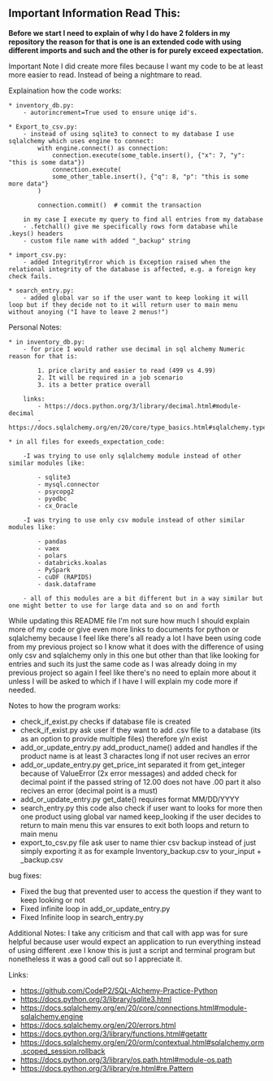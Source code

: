 ## Important Information Read This:

**Before we start I need to explain of why I do have 2 folders in my repository the reason for that is one is an extended code with using different imports and such and the other is for purely exceed expectation.**

Important Note I did create more files because I want my code to be at least more easier to read.
Instead of being a nightmare to read.

Explaination how the code works:
    
    * inventory_db.py:
        - autorincrement=True used to ensure uniqe id's.
    
    * Export_to_csv.py:
        - instead of using sqlite3 to connect to my database I use sqlalchemy which uses engine to connect: 
            with engine.connect() as connection:
                connection.execute(some_table.insert(), {"x": 7, "y": "this is some data"})
                connection.execute(
                some_other_table.insert(), {"q": 8, "p": "this is some more data"}
            )

            connection.commit()  # commit the transaction
        
        in my case I execute my query to find all entries from my database
        - .fetchall() give me specifically rows form database while .keys() headers
        - custom file name with added "_backup" string
    
    * import_csv.py:
        - added IntegrityError which is Exception raised when the relational integrity of the database is affected, e.g. a foreign key check fails.
    
    * search_entry.py:
        - added global var so if the user want to keep looking it will loop but if they decide not to it will return user to main menu without anoying ("I have to leave 2 menus!")


Personal Notes:

    * in inventory_db.py:
        - for price I would rather use decimal in sql alchemy Numeric reason for that is:
            
            1. price clarity and easier to read (499 vs 4.99)
            2. It will be required in a job scenario
            3. its a better pratice overall

        links: 
            - https://docs.python.org/3/library/decimal.html#module-decimal
            - https://docs.sqlalchemy.org/en/20/core/type_basics.html#sqlalchemy.types.Numeric

    * in all files for exeeds_expectation_code:
        
        -I was trying to use only sqlalchemy module instead of other similar modules like:
            
            - sqlite3
            - mysql.connector
            - psycopg2
            - pyodbc
            - cx_Oracle

        -I was trying to use only csv module instead of other similar modules like:

            - pandas
            - vaex
            - polars
            - databricks.koalas
            - PySpark
            - cuDF (RAPIDS)
            - dask.dataframe

        - all of this modules are a bit different but in a way similar but one might better to use for large data and so on and forth


While updating this README file I'm not sure how much I should explain more of my code or give even more links to documents for python or sqlalchemy because I feel like there's all ready a lot I have been using code from my previous project so I know what it does with the difference of using only csv and sqlalchemy only in this one but other than that like looking for entries and such its just the same code as I was already doing in my previous project so again I feel like there's no need to eplain more about it unless I will be asked to which if I have I will explain my code more if needed.


Notes to how the program works:
- check_if_exist.py checks if database file is created
- check_if_exist.py ask user if they want to add .csv file to a database (its as an option to provide multiple files) therefore y/n exist
- add_or_update_entry.py add_product_name() added and handles if the product name is at least 3 charactes long if not user recives an error
- add_or_update_entry.py get_price_int separated it from get_integer because of ValueError (2x error messages) and added check for decimal point if the passed string of 12.00 does not have .00 part it also recives an error (decimal point is a must)
- add_or_update_entry.py get_date() requires format  MM/DD/YYYY
- search_entry.py this code also check if user want to looks for more then one product using global var named keep_looking if the user decides to return to main menu this var ensures to exit both loops and return to main menu
- export_to_csv.py file ask user to name thier csv backup instead of just simply exporting it as for example Inventory_backup.csv to your_input + _backup.csv


bug fixes:
- Fixed the bug that prevented user to access the question if they want to keep looking or not
- Fixed infinite loop in add_or_update_entry.py
- Fixed Infinite loop in search_entry.py


Additional Notes:
I take any criticism and that call with app was for sure helpful because user would expect an application to run everything instead of using different .exe I know this is just a script and terminal program but nonetheless it was a good call out so I appreciate it.


Links: 
- https://github.com/CodeP2/SQL-Alchemy-Practice-Python
- https://docs.python.org/3/library/sqlite3.html
- https://docs.sqlalchemy.org/en/20/core/connections.html#module-sqlalchemy.engine
- https://docs.sqlalchemy.org/en/20/errors.html
- https://docs.python.org/3/library/functions.html#getattr
- https://docs.sqlalchemy.org/en/20/orm/contextual.html#sqlalchemy.orm.scoped_session.rollback
- https://docs.python.org/3/library/os.path.html#module-os.path
- https://docs.python.org/3/library/re.html#re.Pattern
